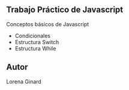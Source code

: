 ## Trabajo Práctico de Javascript

Conceptos básicos de Javascript

- Condicionales
- Estructura Switch
- Estructura While

## Autor
Lorena Ginard
